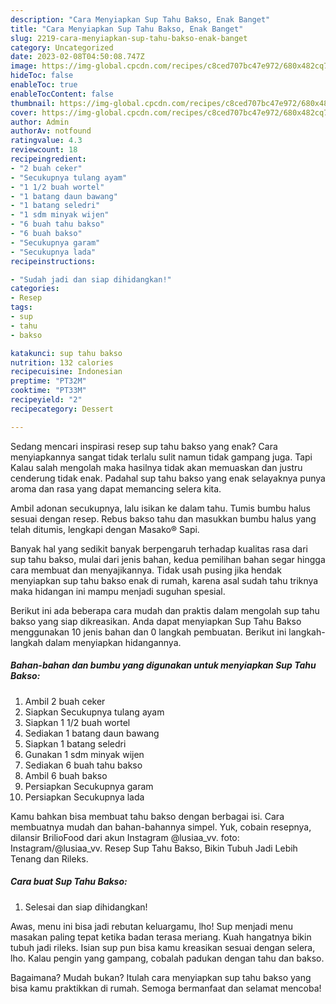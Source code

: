```yaml
---
description: "Cara Menyiapkan Sup Tahu Bakso, Enak Banget"
title: "Cara Menyiapkan Sup Tahu Bakso, Enak Banget"
slug: 2219-cara-menyiapkan-sup-tahu-bakso-enak-banget
category: Uncategorized
date: 2023-02-08T04:50:08.747Z
image: https://img-global.cpcdn.com/recipes/c8ced707bc47e972/680x482cq70/sup-tahu-bakso-foto-resep-utama.jpg
hideToc: false
enableToc: true
enableTocContent: false
thumbnail: https://img-global.cpcdn.com/recipes/c8ced707bc47e972/680x482cq70/sup-tahu-bakso-foto-resep-utama.jpg
cover: https://img-global.cpcdn.com/recipes/c8ced707bc47e972/680x482cq70/sup-tahu-bakso-foto-resep-utama.jpg
author: Admin
authorAv: notfound
ratingvalue: 4.3
reviewcount: 18
recipeingredient:
- "2 buah ceker"
- "Secukupnya tulang ayam"
- "1 1/2 buah wortel"
- "1 batang daun bawang"
- "1 batang seledri"
- "1 sdm minyak wijen"
- "6 buah tahu bakso"
- "6 buah bakso"
- "Secukupnya garam"
- "Secukupnya lada"
recipeinstructions:

- "Sudah jadi dan siap dihidangkan!"
categories:
- Resep
tags:
- sup
- tahu
- bakso

katakunci: sup tahu bakso 
nutrition: 132 calories
recipecuisine: Indonesian
preptime: "PT32M"
cooktime: "PT33M"
recipeyield: "2"
recipecategory: Dessert

---
```



Sedang mencari inspirasi resep sup tahu bakso yang enak? Cara menyiapkannya sangat tidak terlalu sulit namun tidak gampang juga. Tapi Kalau salah mengolah maka hasilnya tidak akan memuaskan dan justru cenderung tidak enak. Padahal sup tahu bakso yang enak selayaknya punya aroma dan rasa yang dapat memancing selera kita.


Ambil adonan secukupnya, lalu isikan ke dalam tahu. Tumis bumbu halus sesuai dengan resep. Rebus bakso tahu dan masukkan bumbu halus yang telah ditumis, lengkapi dengan Masako® Sapi.

Banyak hal yang sedikit banyak berpengaruh terhadap kualitas rasa dari sup tahu bakso, mulai dari jenis bahan, kedua pemilihan bahan segar hingga cara membuat dan menyajikannya. Tidak usah pusing jika hendak menyiapkan sup tahu bakso enak di rumah, karena asal sudah tahu triknya maka hidangan ini mampu menjadi suguhan spesial.


Berikut ini ada beberapa cara mudah dan praktis dalam mengolah sup tahu bakso yang siap dikreasikan. Anda dapat menyiapkan Sup Tahu Bakso menggunakan 10 jenis bahan dan 0 langkah pembuatan. Berikut ini langkah-langkah dalam menyiapkan hidangannya.

<!--inarticleads1-->

##### Bahan-bahan dan bumbu yang digunakan untuk menyiapkan Sup Tahu Bakso:

1. Ambil 2 buah ceker
1. Siapkan Secukupnya tulang ayam
1. Siapkan 1 1/2 buah wortel
1. Sediakan 1 batang daun bawang
1. Siapkan 1 batang seledri
1. Gunakan 1 sdm minyak wijen
1. Sediakan 6 buah tahu bakso
1. Ambil 6 buah bakso
1. Persiapkan Secukupnya garam
1. Persiapkan Secukupnya lada


Kamu bahkan bisa membuat tahu bakso dengan berbagai isi. Cara membuatnya mudah dan bahan-bahannya simpel. Yuk, cobain resepnya, dilansir BrilioFood dari akun Instagram @lusiaa_vv. foto: Instagram/@lusiaa_vv. Resep Sup Tahu Bakso, Bikin Tubuh Jadi Lebih Tenang dan Rileks. 

<!--inarticleads2-->

##### Cara buat Sup Tahu Bakso:


1. Selesai dan siap dihidangkan!

Awas, menu ini bisa jadi rebutan keluargamu, lho! Sup menjadi menu masakan paling tepat ketika badan terasa meriang. Kuah hangatnya bikin tubuh jadi rileks. Isian sup pun bisa kamu kreasikan sesuai dengan selera, lho. Kalau pengin yang gampang, cobalah padukan dengan tahu dan bakso. 

Bagaimana? Mudah bukan? Itulah cara menyiapkan sup tahu bakso yang bisa kamu praktikkan di rumah. Semoga bermanfaat dan selamat mencoba!
